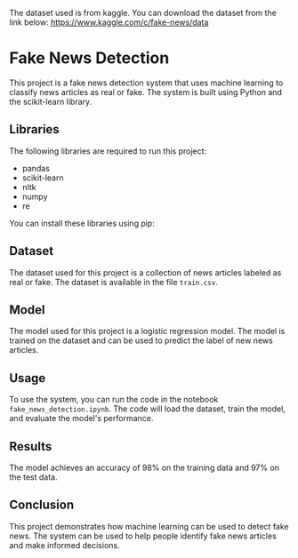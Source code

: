 The dataset used is from kaggle. You can download the dataset from the link below: https://www.kaggle.com/c/fake-news/data

# Fake News Detection

This project is a fake news detection system that uses machine learning to classify news articles as real or fake. The system is built using Python and the scikit-learn library.

## Libraries 

The following libraries are required to run this project:

* pandas
* scikit-learn
* nltk 
* numpy
* re

You can install these libraries using pip:

## Dataset

The dataset used for this project is a collection of news articles labeled as real or fake. The dataset is available in the file `train.csv`.

## Model

The model used for this project is a logistic regression model. The model is trained on the dataset and can be used to predict the label of new news articles.

## Usage

To use the system, you can run the code in the notebook `fake_news_detection.ipynb`. The code will load the dataset, train the model, and evaluate the model's performance.

## Results

The model achieves an accuracy of 98% on the training data and 97% on the test data.

## Conclusion

This project demonstrates how machine learning can be used to detect fake news. The system can be used to help people identify fake news articles and make informed decisions.
